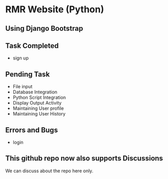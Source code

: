 # RMR Website (Python)

## Using Django Bootstrap

## Task Completed
* sign up

## Pending Task
* File input
* Database Integration
* Python Script Integration
* Display Output Activity
* Maintaining User profile 
* Maintaining User History

## Errors and Bugs
* login 

## This github repo now also supports Discussions
We can discuss about the repo here only.

